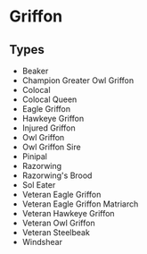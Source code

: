 # Griffon
## Types
* Beaker
* Champion Greater Owl Griffon
* Colocal
* Colocal Queen
* Eagle Griffon
* Hawkeye Griffon
* Injured Griffon
* Owl Griffon
* Owl Griffon Sire
* Pinipal
* Razorwing
* Razorwing's Brood
* Sol Eater
* Veteran Eagle Griffon
* Veteran Eagle Griffon Matriarch
* Veteran Hawkeye Griffon
* Veteran Owl Griffon
* Veteran Steelbeak
* Windshear
